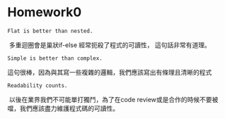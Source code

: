 # Homework0

```
Flat is better than nested.
```

​	多重迴圈會是巢狀if-else 經常扼殺了程式的可讀性， 這句話非常有道理。

```
Simple is better than complex.
```

​	這句很棒，因為與其寫一些複雜的邏輯，我們應該寫出有條理且清晰的程式

```
Readability counts.
```

​	以後在業界我們不可能單打獨鬥，為了在code review或是合作的時候不要被噹，我們應該盡力維護程式碼的可讀性。

